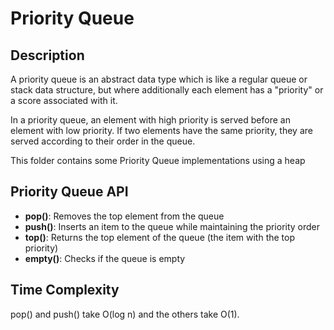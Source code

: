 # Priority Queue 
Description
---
A priority queue is an abstract data type which is like a regular queue 
or stack data structure, but where additionally each element has a "priority" or a score
associated with it. 

In a priority queue, an element with high priority 
is served before an element with low priority. 
If two elements have the same priority, 
they are served according to their order in the queue.

This folder contains some Priority Queue implementations using a heap

Priority Queue API
---
- **pop()**: Removes the top element from the queue
- **push()**: Inserts an item to the queue while maintaining the priority order
- **top()**: Returns the top element of the queue (the item with the top priority)
- **empty()**: Checks if the queue is empty

Time Complexity
---
pop() and push() take O(log n) and the others take O(1).
